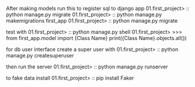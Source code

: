After making models run this to register sql to django app
01.first_project> :: python manage.py migrate
01.first_project> :: python manage.py makemigrations first_app
01.first_project> :: python manage.py migrate

test with
01.first_project> :: python manage.py shell
01.first_project> >>> from first_app.model import {Class Name}
print({Class Name}.objects.all())

for db user interface create a super user with
01.first_project> :: python manage.py createsuperuser

then run the server
01.first_project> :: python manage.py runserver

to fake data install
01.first_project> :: pip install Faker

